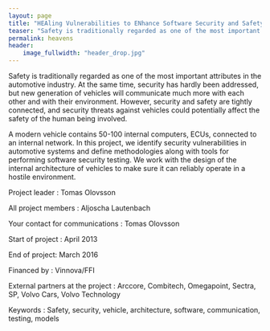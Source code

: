 ```yaml
---
layout: page
title: "HEAling Vulnerabilities to ENhance Software Security and Safety"
teaser: "Safety is traditionally regarded as one of the most important attributes in the automotive industry. At the same time, security has hardly been addressed, but new generation of vehicles will communicate much more with each other and with their environment. "
permalink: heavens
header:
    image_fullwidth: "header_drop.jpg"
---
```

Safety is traditionally regarded as one of the most important attributes in the automotive industry. At the same time, security has hardly been addressed, but new generation of vehicles will communicate much more with each other and with their environment.
However, security and safety are tightly connected, and security threats against vehicles could potentially affect the safety of the human being involved.

A modern vehicle contains 50-100 internal computers, ECUs, connected to an internal network. In this project, we identify security vulnerabilities in automotive systems and define methodologies along with tools for performing software security testing. We work with the design of the internal architecture of vehicles to make sure it can reliably operate in a hostile environment.

Project leader : Tomas Olovsson

All project members : Aljoscha Lautenbach

Your contact for communications : Tomas Olovsson

Start of project : April 2013

End of project: March 2016

Financed by : Vinnova/FFI

External partners at the project : Arccore, Combitech, Omegapoint, Sectra, SP, Volvo Cars, Volvo Technology

Keywords : Safety, security, vehicle, architecture, software, communication, testing, models



